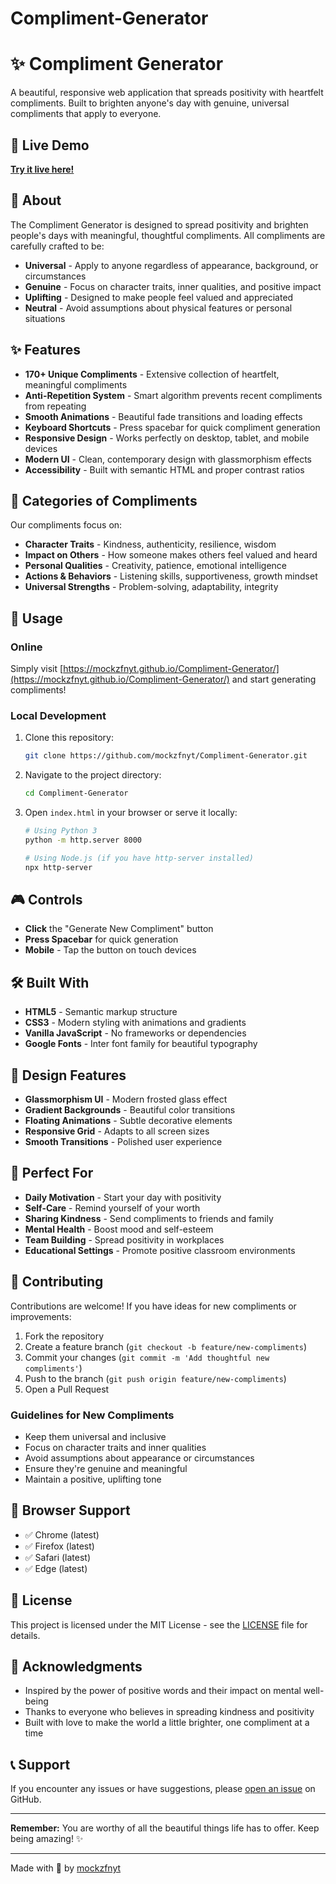 # Compliment-Generator
# ✨ Compliment Generator

A beautiful, responsive web application that spreads positivity with heartfelt compliments. Built to brighten anyone's day with genuine, universal compliments that apply to everyone.

## 🌟 Live Demo

**[Try it live here!](https://mockzfnyt.github.io/Compliment-Generator/)**

## 📖 About

The Compliment Generator is designed to spread positivity and brighten people's days with meaningful, thoughtful compliments. All compliments are carefully crafted to be:

- **Universal** - Apply to anyone regardless of appearance, background, or circumstances
- **Genuine** - Focus on character traits, inner qualities, and positive impact
- **Uplifting** - Designed to make people feel valued and appreciated
- **Neutral** - Avoid assumptions about physical features or personal situations

## ✨ Features

- **170+ Unique Compliments** - Extensive collection of heartfelt, meaningful compliments
- **Anti-Repetition System** - Smart algorithm prevents recent compliments from repeating
- **Smooth Animations** - Beautiful fade transitions and loading effects
- **Keyboard Shortcuts** - Press spacebar for quick compliment generation
- **Responsive Design** - Works perfectly on desktop, tablet, and mobile devices
- **Modern UI** - Clean, contemporary design with glassmorphism effects
- **Accessibility** - Built with semantic HTML and proper contrast ratios

## 🎯 Categories of Compliments

Our compliments focus on:

- **Character Traits** - Kindness, authenticity, resilience, wisdom
- **Impact on Others** - How someone makes others feel valued and heard
- **Personal Qualities** - Creativity, patience, emotional intelligence
- **Actions & Behaviors** - Listening skills, supportiveness, growth mindset
- **Universal Strengths** - Problem-solving, adaptability, integrity

## 🚀 Usage

### Online
Simply visit [https://mockzfnyt.github.io/Compliment-Generator/](https://mockzfnyt.github.io/Compliment-Generator/) and start generating compliments!

### Local Development
1. Clone this repository:
   ```bash
   git clone https://github.com/mockzfnyt/Compliment-Generator.git
   ```

2. Navigate to the project directory:
   ```bash
   cd Compliment-Generator
   ```

3. Open `index.html` in your browser or serve it locally:
   ```bash
   # Using Python 3
   python -m http.server 8000
   
   # Using Node.js (if you have http-server installed)
   npx http-server
   ```

## 🎮 Controls

- **Click** the "Generate New Compliment" button
- **Press Spacebar** for quick generation
- **Mobile** - Tap the button on touch devices

## 🛠️ Built With

- **HTML5** - Semantic markup structure
- **CSS3** - Modern styling with animations and gradients
- **Vanilla JavaScript** - No frameworks or dependencies
- **Google Fonts** - Inter font family for beautiful typography

## 🎨 Design Features

- **Glassmorphism UI** - Modern frosted glass effect
- **Gradient Backgrounds** - Beautiful color transitions
- **Floating Animations** - Subtle decorative elements
- **Responsive Grid** - Adapts to all screen sizes
- **Smooth Transitions** - Polished user experience

## 💝 Perfect For

- **Daily Motivation** - Start your day with positivity
- **Self-Care** - Remind yourself of your worth
- **Sharing Kindness** - Send compliments to friends and family
- **Mental Health** - Boost mood and self-esteem
- **Team Building** - Spread positivity in workplaces
- **Educational Settings** - Promote positive classroom environments

## 🤝 Contributing

Contributions are welcome! If you have ideas for new compliments or improvements:

1. Fork the repository
2. Create a feature branch (`git checkout -b feature/new-compliments`)
3. Commit your changes (`git commit -m 'Add thoughtful new compliments'`)
4. Push to the branch (`git push origin feature/new-compliments`)
5. Open a Pull Request

### Guidelines for New Compliments
- Keep them universal and inclusive
- Focus on character traits and inner qualities
- Avoid assumptions about appearance or circumstances
- Ensure they're genuine and meaningful
- Maintain a positive, uplifting tone

## 📱 Browser Support

- ✅ Chrome (latest)
- ✅ Firefox (latest)
- ✅ Safari (latest)
- ✅ Edge (latest)

## 📄 License

This project is licensed under the MIT License - see the [LICENSE](LICENSE) file for details.

## 🌟 Acknowledgments

- Inspired by the power of positive words and their impact on mental well-being
- Thanks to everyone who believes in spreading kindness and positivity
- Built with love to make the world a little brighter, one compliment at a time

## 📞 Support

If you encounter any issues or have suggestions, please [open an issue](https://github.com/mockzfnyt/Compliment-Generator/issues) on GitHub.

---

**Remember:** You are worthy of all the beautiful things life has to offer. Keep being amazing! ✨

---

Made with 💖 by [mockzfnyt](https://github.com/mockzfnyt)
